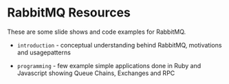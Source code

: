 # RabbitMQ Resources

These are some slide shows and code examples for RabbitMQ.

* `introduction` - conceptual understanding behind RabbitMQ, motivations and usagepatterns

* `programming` - few example simple applications done in Ruby and Javascript showing Queue Chains, Exchanges and RPC

